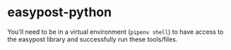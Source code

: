 # easypost-python

You'll need to be in a virtual environment (`pipenv shell`) to have access to the easypost library and successfully run these tools/files.
